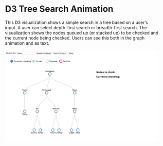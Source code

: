 D3 Tree Search Animation
========================

This D3 visualization shows a simple search in a tree based on a user's input. 
A user can select depth-first search or breadth-first search. The visualization
shows the nodes queued up (or stacked up) to be checked and the current node being
checked. Users can see this both in the graph animation and as text. 


![animation](static/images/dfs.gif?raw=true "Breadth First Search Animation")

